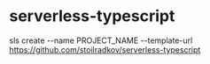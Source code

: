 # serverless-typescript

sls create --name PROJECT_NAME --template-url https://github.com/stoilradkov/serverless-typescript
